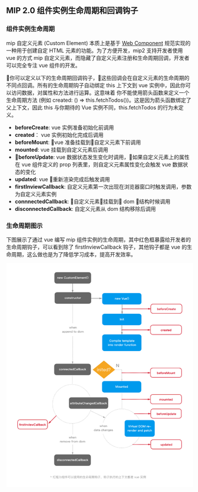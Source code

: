 ## MIP 2.0 组件实例生命周期和回调钩子

### 组件实例生命周期

mip 自定义元素 (Custom Element) 本质上是基于 [Web Component](https://developer.mozilla.org/en-US/docs/Web/Web_Components/Using_custom_elements) 规范实现的一种用于创建自定 HTML 元素的功能。为了方便开发，mip2 支持开发者使用 vue 的方式 mip 自定义元素，而隐藏了自定义元素注册和生命周期回调，开发者可以完全专注 vue 组件的开发。


你可以定义以下的生命周期回调钩子，这些回调会在自定义元素的生命周期的不同点回调。所有的生命周期钩子自动绑定 this 上下文到 vue 实例中，因此你可以访问数据，对属性和方法进行运算。这意味着 你不能使用箭头函数来定义一个生命周期方法 (例如 created: () => this.fetchTodos())。这是因为箭头函数绑定了父上下文，因此 this 与你期待的 Vue 实例不同，this.fetchTodos 的行为未定义。

- **beforeCreate**: vue 实例准备初始化前调用
- **created**： vue 实例初始化完成后调用
- **beforeMount**: vue 准备挂载到自定义元素下前调用
- **mounted**: vue 挂载到自定义元素后调用
- **beforeUpdate**: vue 数据状态发生变化时调用，如果自定义元素上的属性在 vue 组件定义的 prop 列表里，则自定义元素属性变化会触发 vue 数据状态的变化
- **updated**: vue 重新渲染完成后触发调用
- **firstInviewCallback**: 自定义元素第一次出现在浏览器窗口时触发调用，参数为自定义元素实例
- **connnectedCallback**: 自定义元素挂载到 dom 结构时候调用
- **disconnectedCallback**: 自定义元素从 dom 结构移除后调用

### 生命周期图示

下图展示了通过 vue 编写 mip 组件实例的生命周期，其中红色框暴露给开发者的生命周期钩子，可以看到除了 firstInviewCallback 钩子，其他钩子都是 vue 的生命周期，这么做也是为了降低学习成本，提高开发效率。

![mip2 组件生命周期](../assets/mip2-component-lifecycle.png)